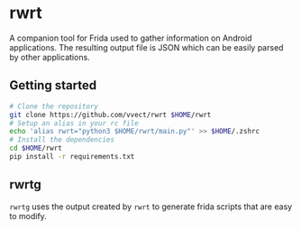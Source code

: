 # rwrt

A companion tool for Frida used to gather information on Android applications. 
The resulting output file is JSON which can be easily parsed by other applications.

## Getting started

```sh
# Clone the repository
git clone https://github.com/vvect/rwrt $HOME/rwrt
# Setup an alias in your rc file
echo 'alias rwrt="python3 $HOME/rwrt/main.py"' >> $HOME/.zshrc
# Install the dependencies
cd $HOME/rwrt
pip install -r requirements.txt
```

## rwrtg

`rwrtg` uses the output created by `rwrt` to generate frida scripts that are easy to modify. 
